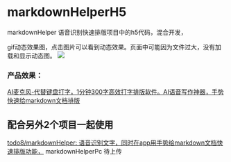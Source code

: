 # markdownHelperH5
markdownHelper 语音识别快速排版项目中的h5代码，混合开发，

gif动态效果图，点击图片可以看到动态效果。页面中可能因为文件过大，没有加载和显示动态图。
![](http://cdn.7dtime.com/other/demo.gif)

### 产品效果：
[AI麦克风-代替键盘打字，1分钟300字高效打字排版软件。AI语音写作神器，手势快速给markdown文档排版](http://ai.7dtime.com/)

## 配合另外2个项目一起使用

[todo8/markdownHelper: 语音识别文字，同时在app用手势给markdown文档快速排版功能，](https://github.com/todo8/markdownHelper)
markdownHelperPc 待上传
